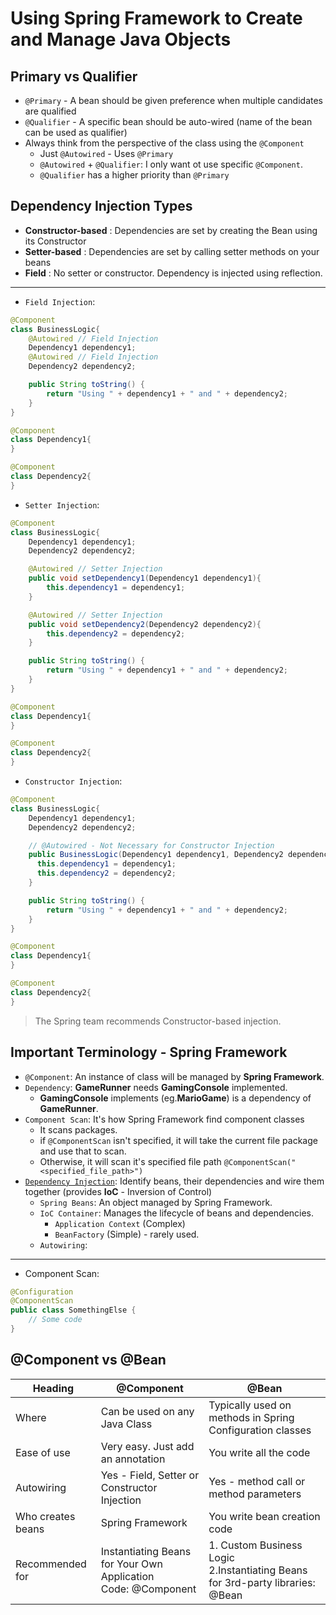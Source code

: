 # Using Spring Framework to Create and Manage Java Objects

## Primary vs Qualifier

- `@Primary` - A bean should be given preference when multiple candidates are qualified
- `@Qualifier` - A specific bean should be auto-wired (name of the bean can be used as qualifier)
- Always think from the perspective of the class using the `@Component`
  - Just `@Autowired` - Uses `@Primary`
  - `@Autowired` + `@Qualifier`: I only want ot use specific `@Component`.
  - `@Qualifier` has a higher priority than `@Primary`

## Dependency Injection Types

- **Constructor-based** : Dependencies are set by creating the Bean using its Constructor
- **Setter-based** : Dependencies are set by calling setter methods on your beans
- **Field** : No setter or constructor. Dependency is injected using reflection.

---

- `Field Injection`:

```Java
@Component
class BusinessLogic{
    @Autowired // Field Injection
    Dependency1 dependency1;
    @Autowired // Field Injection
    Dependency2 dependency2;

    public String toString() {
        return "Using " + dependency1 + " and " + dependency2;
    }
}

@Component
class Dependency1{
}

@Component
class Dependency2{
}

```

- `Setter Injection`:

```Java
@Component
class BusinessLogic{
    Dependency1 dependency1;
    Dependency2 dependency2;

    @Autowired // Setter Injection
    public void setDependency1(Dependency1 dependency1){
        this.dependency1 = dependency1;
    }

    @Autowired // Setter Injection
    public void setDependency2(Dependency2 dependency2){
        this.dependency2 = dependency2;
    }

    public String toString() {
        return "Using " + dependency1 + " and " + dependency2;
    }
}

@Component
class Dependency1{
}

@Component
class Dependency2{
}
```

- `Constructor Injection`:

```Java
@Component
class BusinessLogic{ 
    Dependency1 dependency1;
    Dependency2 dependency2;

    // @Autowired - Not Necessary for Constructor Injection
    public BusinessLogic(Dependency1 dependency1, Dependency2 dependency2){
      this.dependency1 = dependency1;
      this.dependency2 = dependency2;
    }

    public String toString() {
        return "Using " + dependency1 + " and " + dependency2;
    }
}

@Component
class Dependency1{
}

@Component
class Dependency2{
}
```

> The Spring team recommends Constructor-based injection.

## Important Terminology - Spring Framework

- `@Component`: An instance of class will be managed by **Spring Framework**.
- `Dependency`: **GameRunner** needs **GamingConsole** implemented.
  - **GamingConsole** implements (eg.**MarioGame**) is a dependency of **GameRunner**.
- `Component Scan`: It's how Spring Framework find component classes
  - It scans packages.
  - if `@ComponentScan` isn't specified, it will take the current file package and use that to scan.
  - Otherwise, it will scan it's specified file path `@ComponentScan("<specified_file_path>")`
- [`Dependency Injection`](#dependency-injection-types): Identify beans, their dependencies and wire them together (provides **IoC** - Inversion of Control)
  - `Spring Beans`: An object managed by Spring Framework.
  - `IoC Container`: Manages the lifecycle of beans and dependencies.
    - `Application Context` (Complex)
    - `BeanFactory` (Simple) - rarely used.
  - `Autowiring`:

---

- Component Scan:

```Java
@Configuration
@ComponentScan
public class SomethingElse {
    // Some code
}
```

## @Component vs @Bean

| Heading           | @Component                                                         | @Bean                                                                            |
| ----------------- | ------------------------------------------------------------------ | -------------------------------------------------------------------------------- |
| Where             | Can be used on any Java Class                                      | Typically used on methods in Spring Configuration classes                        |
| Ease of use       | Very easy. Just add an annotation                                  | You write all the code                                                           |
| Autowiring        | Yes - Field, Setter or Constructor Injection                       | Yes - method call or method parameters                                           |
| Who creates beans | Spring Framework                                                   | You write bean creation code                                                     |
| Recommended for   | Instantiating Beans for Your Own Application <br> Code: @Component | 1. Custom Business Logic<br>2.Instantiating Beans for 3rd-party libraries: @Bean |
